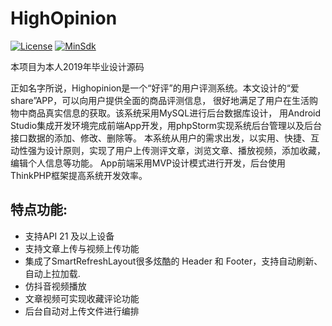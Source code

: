 # HighOpinion
[![License](https://img.shields.io/badge/License%20-Apache%202-337ab7.svg)](https://www.apache.org/licenses/LICENSE-2.0)
[![MinSdk](https://img.shields.io/badge/%20MinSdk%20-%2012%2B%20-f0ad4e.svg)](https://android-arsenal.com/api?level=21)

<!-- [![Platform](https://img.shields.io/badge/Platform-Android-f0ad4e.svg)](https://www.android.com) -->
<!-- [![Author](https://img.shields.io/badge/Author-scwang90-11bbff.svg)](https://github.com/scwang90) -->
本项目为本人2019年毕业设计源码

正如名字所说，Highopinion是一个“好评”的用户评测系统。本文设计的“爱share”APP，可以向用户提供全面的商品评测信息，
很好地满足了用户在生活购物中商品真实信息的获取。该系统采用MySQL进行后台数据库设计，
用Android Studio集成开发环境完成前端App开发，用phpStorm实现系统后台管理以及后台接口数据的添加、修改、删除等。
本系统从用户的需求出发，以实用、快捷、互动性强为设计原则，实现了用户上传测评文章，浏览文章、播放视频，添加收藏，编辑个人信息等功能。
App前端采用MVP设计模式进行开发，后台使用ThinkPHP框架提高系统开发效率。
## 特点功能:

 - 支持API 21 及以上设备
 - 支持文章上传与视频上传功能
 - 集成了SmartRefreshLayout很多炫酷的 Header 和 Footer，支持自动刷新、自动上拉加载.
 - 仿抖音视频播放
 - 文章视频可实现收藏评论功能
 - 后台自动对上传文件进行编排
 
